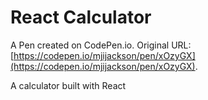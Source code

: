 # React Calculator

A Pen created on CodePen.io. Original URL: [https://codepen.io/mjijackson/pen/xOzyGX](https://codepen.io/mjijackson/pen/xOzyGX).

A calculator built with React